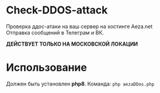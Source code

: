 # Check-DDOS-attack
Проверка ддос-атаки на ваш сервер на хостинге Aeza.net<br>
Отправка сообщений в Телеграм и ВК.

**ДЕЙСТВУЕТ ТОЛЬКО НА МОСКОВСКОЙ ЛОКАЦИИ**

# Использование
Должен быть установлен **php8**. Команда:
`php aezaDDos.php`
